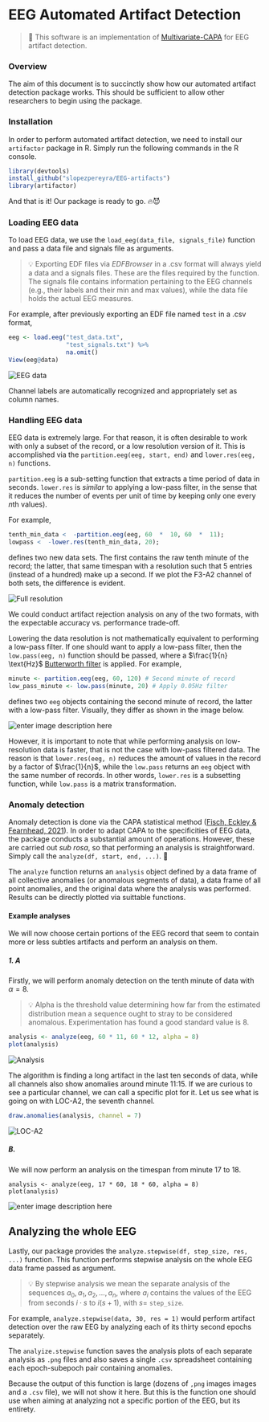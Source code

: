﻿# EEG Automated Artifact Detection

> :microscope: This software is an implementation of [Multivariate-CAPA](https://arxiv.org/abs/1806.01947) for EEG artifact detection.

### Overview

The aim of this document is to succinctly show how our automated artifact detection package works. This should be sufficient to allow other researchers to begin using the package.

### Installation

In order to perform automated artifact detection, we need to install our `artifactor` package in R. Simply run the following commands in the R console.

```r
library(devtools)
install_github("slopezpereyra/EEG-artifacts")
library(artifactor)
```

And that is it! Our package is ready to go. :fire::smiling_imp:

### Loading EEG data

To load EEG data, we use the `load_eeg(data_file, signals_file)` function and pass a data file and signals file as arguments.

> :bulb: Exporting EDF files via _EDFBrowser_ in a .csv format will always yield a data and a signals files. These are the files required by the function. The signals file contains information pertaining to the EEG channels (e.g., their labels and their min and max values), while the data file holds the actual EEG measures.

For example, after previously exporting an EDF file named `test` in a .csv format,

```r
eeg <- load.eeg("test_data.txt",
				"test_signals.txt") %>%
				na.omit()
View(eeg@data)

```

![EEG data](https://i.ibb.co/M9CqQzG/Screenshot-from-2022-09-04-16-20-50.png)

Channel labels are automatically recognized and appropriately set as column names.

### Handling EEG data

EEG data is extremely large. For that reason, it is often desirable to work with only a subset of the record, or a low resolution version of it. This is accomplished via the `partition.eeg(eeg, start, end)` and `lower.res(eeg, n)` functions.

`partition.eeg` is a sub-setting function that extracts a time period of data in seconds. `lower.res` is _similar_ to applying a low-pass filter, in the sense that it reduces the number of events per unit of time by keeping only one every $n$th values).

For example,

```r
tenth_min_data <  -partition.eeg(eeg, 60  *  10, 60  *  11);
lowpass <  -lower.res(tenth_min_data, 20);
```

defines two new data sets. The first contains the raw tenth minute of the record; the latter, that same timespan with a resolution such that $5$ entries (instead of a hundred) make up a second. If we plot the F3-A2 channel of both sets, the difference is evident.

![Full resolution](https://i.ibb.co/PgP1S3P/plot.png)

We could conduct artifact rejection analysis on any of the two formats, with the expectable accuracy vs. performance trade-off.

Lowering the data resolution is not mathematically equivalent to performing a low-pass filter. If one should want to apply a low-pass filter, then the `low.pass(eeg, n)` function should be passed, where a $\frac{1}{n} \text{Hz}$ [Butterworth filter](https://en.wikipedia.org/wiki/Butterworth_filter) is applied. For example,

```r
minute <- partition.eeg(eeg, 60, 120) # Second minute of record
low_pass_minute <- low.pass(minute, 20) # Apply 0.05Hz filter
```

defines two `eeg` objects containing the second minute of record, the latter with a low-pass filter. Visually, they differ as shown in the image below.

![enter image description here](https://i.ibb.co/HnG5jTc/plot-3.png)

However, it is important to note that while performing analysis on low-resolution data is faster, that is not the case with low-pass filtered data. The reason is that `lower.res(eeg, n)` reduces the amount of values in the record by a factor of $\frac{1}{n}$, while the `low.pass` returns an `eeg` object with the same number of records. In other words, `lower.res` is a subsetting function, while `low.pass` is a matrix transformation.

### Anomaly detection

Anomaly detection is done via the CAPA statistical method ([Fisch, Eckley & Fearnhead, 2021](https://onlinelibrary.wiley.com/doi/full/10.1002/sam.11586)). In order to adapt CAPA to the specificities of EEG data, the package conducts a substantial amount of operations. However, these are carried out _sub rosa_, so that performing an analysis is straightforward. Simply call the `analyze(df, start, end, ...)`. :microscope:

The `analyze` function returns an `analysis` object defined by a data frame of all collective anomalies (or anomalous segments of data), a data frame of all point anomalies, and the original data where the analysis was performed. Results can be directly plotted via suittable functions.

#### Example analyses

We will now choose certain portions of the EEG record that seem to contain more or less subtles artifacts and perform an analysis on them.

##### 1. A

Firstly, we will perform anomaly detection on the tenth minute of data with $\alpha = 8$.

> :bulb: Alpha is the threshold value determining how far from the estimated distribution mean a sequence ought to stray to be considered anomalous. Experimentation has found a good standard value is $8$.

```r
analysis <- analyze(eeg, 60 * 11, 60 * 12, alpha = 8)
plot(analysis)
```

![Analysis](https://i.ibb.co/7KgzB77/analysis.png)

The algorithm is finding a long artifact in the last ten seconds of data, while all channels also show anomalies around minute 11:15. If we are curious to see a particular channel, we can call a specific plot for it. Let us see what is going on with LOC-A2, the seventh channel.

```r
draw.anomalies(analysis, channel = 7)
```

![LOC-A2](https://i.ibb.co/DgrQH7G/analyisis-c7.png)

##### B.

We will now perform an analysis on the timespan from minute 17 to 18.

```
analysis <- analyze(eeg, 17 * 60, 18 * 60, alpha = 8)
plot(analysis)
```

![enter image description here](https://i.ibb.co/zQDt61k/plot-4.png)

## Analyzing the whole EEG

Lastly, our package provides the `analyze.stepwise(df, step_size, res, ...)` function. This function performs stepwise analysis on the whole EEG data frame passed as argument.

> :bulb: By stepwise analysis we mean the separate analysis of the sequences $a_0, a_1, a_2, ..., a_n$, where $a_i$ contains the values of the EEG from seconds $i \cdot s$ to $i(s+1)$, with $s =$ `step_size`.

For example, `analyze.stepwise(data, 30, res = 1)` would perform artifact detection over the raw EEG by analyzing each of its thirty second epochs separately.

The `analyize.stepwise` function saves the analysis plots of each separate analysis as `.png` files and also saves a single `.csv` spreadsheet containing each epoch-subepoch pair containing anomalies.

Because the output of this function is large (dozens of `,png` images images and a `.csv` file), we will not show it here. But this is the function one should use when aiming at analyzing not a specific portion of the EEG, but its entirety.
